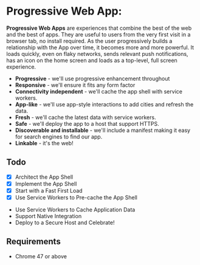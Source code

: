 # Progressive Web App:

**Progressive Web Apps** are experiences that combine the best of the web and the best of apps. They are useful to users from the very first visit in a browser tab, no install required. As the user progressively builds a relationship with the App over time, it becomes more and more powerful. It loads quickly, even on flaky networks, sends relevant push notifications, has an icon on the home screen and loads as a top-level, full screen experience.



- **Progressive** - we'll use progressive enhancement throughout
- **Responsive** - we'll ensure it fits any form factor
- **Connectivity independent** - we'll cache the app shell with service workers.
- **App-like** - we'll use app-style interactions to add cities and refresh the data.
- **Fresh** - we'll cache the latest data with service workers.
- **Safe** - we'll deploy the app to a host that support HTTPS.
- **Discoverable and installable** - we'll include a manifest making it easy for search engines to find our app.
- **Linkable** - it's the web!

## Todo

- [x] Architect the App Shell
- [x] Implement the App Shell
- [x] Start with a Fast First Load
- [x] Use Service Workers to Pre-cache the App Shell
- Use Service Workers to Cache Application Data
- Support Native Integration
- Deploy to a Secure Host and Celebrate!

## Requirements
- Chrome 47 or above
